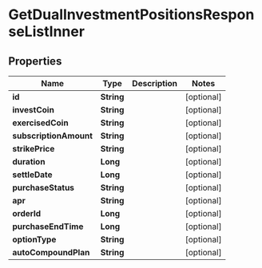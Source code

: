 

# GetDualInvestmentPositionsResponseListInner


## Properties

| Name | Type | Description | Notes |
|------------ | ------------- | ------------- | -------------|
|**id** | **String** |  |  [optional] |
|**investCoin** | **String** |  |  [optional] |
|**exercisedCoin** | **String** |  |  [optional] |
|**subscriptionAmount** | **String** |  |  [optional] |
|**strikePrice** | **String** |  |  [optional] |
|**duration** | **Long** |  |  [optional] |
|**settleDate** | **Long** |  |  [optional] |
|**purchaseStatus** | **String** |  |  [optional] |
|**apr** | **String** |  |  [optional] |
|**orderId** | **Long** |  |  [optional] |
|**purchaseEndTime** | **Long** |  |  [optional] |
|**optionType** | **String** |  |  [optional] |
|**autoCompoundPlan** | **String** |  |  [optional] |



